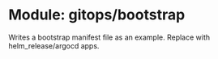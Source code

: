 # Module: gitops/bootstrap
Writes a bootstrap manifest file as an example. Replace with helm_release/argocd apps.
